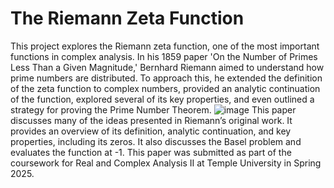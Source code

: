 # The Riemann Zeta Function

This project explores the Riemann zeta function, one of the most important functions in complex analysis. In his 1859 paper 'On the Number of Primes Less Than a Given Magnitude,' Bernhard Riemann aimed to understand how prime numbers are distributed. To approach this, he extended the definition of the zeta function to complex numbers, provided an analytic continuation of the function, explored several of its key properties, and even outlined a strategy for proving the Prime Number Theorem.
![image](https://github.com/user-attachments/assets/e1ca0dd2-3639-4e91-a6f2-b927bceec4c2) 
This paper discusses many of the ideas presented in Riemann’s original work. It provides an overview of its definition, analytic continuation, and key properties, including its zeros. It also discusses the Basel problem and evaluates the function at -1.
This paper was submitted as part of the coursework for Real and Complex Analysis II at Temple University in Spring 2025.
